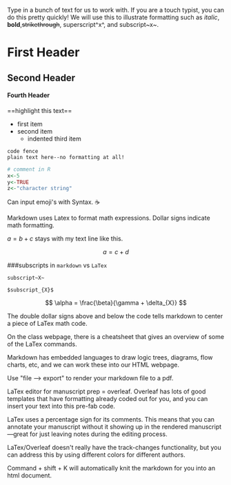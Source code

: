 Type in a bunch of text for us to work with. If you are a touch typist, you can do this pretty quickly! We will use this to illustrate formatting such as *italic*, **bold**,~~strikethrough~~, superscript^x^, and subscript~x~.

# First Header
## Second Header
#### Fourth Header

==highlight this text==
- first item
- second item
  - indented third item

```
code fence
plain text here--no formatting at all!
```
```R
# comment in R
x<-5
y<-TRUE
z<-"character string"
```
Can input emoji's with Syntax.
:coffee:

Markdown uses Latex to format math expressions. Dollar signs indicate math formatting.

$a=b+c$ stays with my text line like this.

$$
a=c+d
$$

###subscripts in `markdown` vs `LaTex`

```
subscript~X~ 
```

```
$subscript_{X}$ 
```
$$
\alpha = \frac{\beta}{\gamma + \delta_{X}}
$$

The double dollar signs above and below the code tells markdown to center a piece of LaTex math code.

On the class webpage, there is a cheatsheet that gives an overview of some of the LaTex commands.

Markdown has embedded languages to draw logic trees, diagrams, flow charts, etc, and we can work these into our HTML webpage.

Use "file —> export" to render your markdown file to a pdf.

LaTex editor for manuscript prep = overleaf. Overleaf has lots of good templates that have formatting already coded out for you, and you can insert your text into this pre-fab code.

LaTex uses a percentage sign for its comments. This means that you can annotate your manuscript without it showing up in the rendered manuscript—great for just leaving notes during the editing process.

LaTex/Overleaf doesn't really have the track-changes functionality, but you can address this by using different colors for different authors.

Command + shift + K will automatically knit the markdown for you into an html document. 